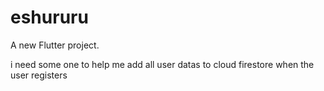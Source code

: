# eshururu

A new Flutter project.

i need some one to help me add all user datas to cloud firestore when the user registers
